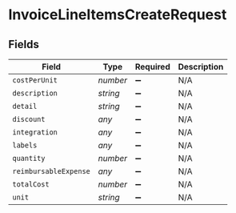 # InvoiceLineItemsCreateRequest


## Fields

| Field                 | Type                  | Required              | Description           |
| --------------------- | --------------------- | --------------------- | --------------------- |
| `costPerUnit`         | *number*              | :heavy_minus_sign:    | N/A                   |
| `description`         | *string*              | :heavy_minus_sign:    | N/A                   |
| `detail`              | *string*              | :heavy_minus_sign:    | N/A                   |
| `discount`            | *any*                 | :heavy_minus_sign:    | N/A                   |
| `integration`         | *any*                 | :heavy_minus_sign:    | N/A                   |
| `labels`              | *any*                 | :heavy_minus_sign:    | N/A                   |
| `quantity`            | *number*              | :heavy_minus_sign:    | N/A                   |
| `reimbursableExpense` | *any*                 | :heavy_minus_sign:    | N/A                   |
| `totalCost`           | *number*              | :heavy_minus_sign:    | N/A                   |
| `unit`                | *string*              | :heavy_minus_sign:    | N/A                   |